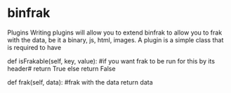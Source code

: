 binfrak
=======

Plugins
Writing plugins will allow you to extend binfrak to allow you to frak with the data, be it a binary, js, html, images. A plugin is a simple class that is required to have 

def isFrakable(self, key, value):
	#if you want frak to be run for this by its header#
		return True
	else
		return False

def frak(self, data):
	#frak with the data
	return data


